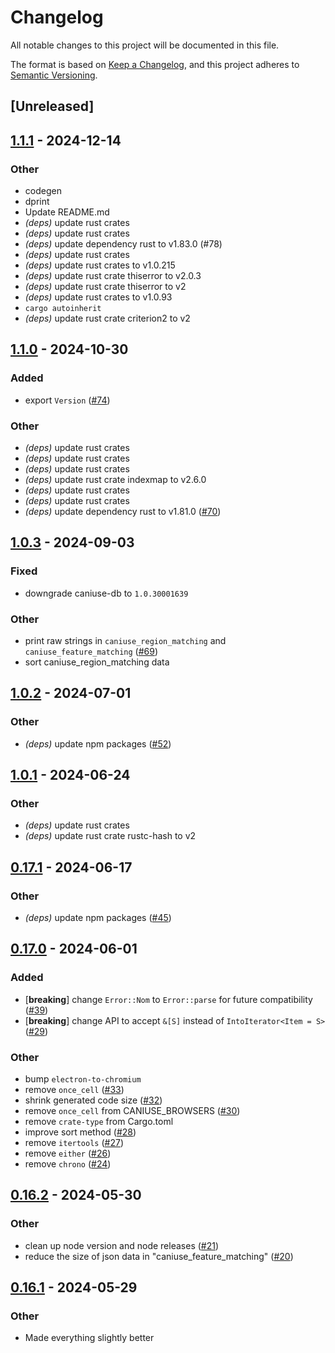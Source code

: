 # Changelog

All notable changes to this project will be documented in this file.

The format is based on [Keep a Changelog](https://keepachangelog.com/en/1.0.0/),
and this project adheres to [Semantic Versioning](https://semver.org/spec/v2.0.0.html).

## [Unreleased]

## [1.1.1](https://github.com/oxc-project/oxc-browserslist/compare/oxc-browserslist-v1.1.0...oxc-browserslist-v1.1.1) - 2024-12-14

### Other

- codegen
- dprint
- Update README.md
- *(deps)* update rust crates
- *(deps)* update rust crates
- *(deps)* update dependency rust to v1.83.0 (#78)
- *(deps)* update rust crates
- *(deps)* update rust crates to v1.0.215
- *(deps)* update rust crate thiserror to v2.0.3
- *(deps)* update rust crate thiserror to v2
- *(deps)* update rust crates to v1.0.93
- `cargo autoinherit`
- *(deps)* update rust crate criterion2 to v2

## [1.1.0](https://github.com/oxc-project/oxc-browserslist/compare/oxc-browserslist-v1.0.3...oxc-browserslist-v1.1.0) - 2024-10-30

### Added

- export `Version` ([#74](https://github.com/oxc-project/oxc-browserslist/pull/74))

### Other

- _(deps)_ update rust crates
- _(deps)_ update rust crates
- _(deps)_ update rust crates
- _(deps)_ update rust crate indexmap to v2.6.0
- _(deps)_ update rust crates
- _(deps)_ update rust crates
- _(deps)_ update dependency rust to v1.81.0 ([#70](https://github.com/oxc-project/oxc-browserslist/pull/70))

## [1.0.3](https://github.com/oxc-project/oxc-browserslist/compare/oxc-browserslist-v1.0.2...oxc-browserslist-v1.0.3) - 2024-09-03

### Fixed

- downgrade caniuse-db to `1.0.30001639`

### Other

- print raw strings in `caniuse_region_matching` and `caniuse_feature_matching` ([#69](https://github.com/oxc-project/oxc-browserslist/pull/69))
- sort caniuse_region_matching data

## [1.0.2](https://github.com/oxc-project/oxc-browserslist/compare/oxc-browserslist-v1.0.1...oxc-browserslist-v1.0.2) - 2024-07-01

### Other

- _(deps)_ update npm packages ([#52](https://github.com/oxc-project/oxc-browserslist/pull/52))

## [1.0.1](https://github.com/oxc-project/oxc-browserslist/compare/oxc-browserslist-v1.0.0...oxc-browserslist-v1.0.1) - 2024-06-24

### Other

- _(deps)_ update rust crates
- _(deps)_ update rust crate rustc-hash to v2

## [0.17.1](https://github.com/oxc-project/oxc-browserslist/compare/oxc-browserslist-v0.17.0...oxc-browserslist-v0.17.1) - 2024-06-17

### Other

- _(deps)_ update npm packages ([#45](https://github.com/oxc-project/oxc-browserslist/pull/45))

## [0.17.0](https://github.com/oxc-project/oxc-browserslist/compare/oxc-browserslist-v0.16.2...oxc-browserslist-v0.17.0) - 2024-06-01

### Added

- [**breaking**] change `Error::Nom` to `Error::parse` for future compatibility ([#39](https://github.com/oxc-project/oxc-browserslist/pull/39))
- [**breaking**] change API to accept `&[S]` instead of `IntoIterator<Item = S>` ([#29](https://github.com/oxc-project/oxc-browserslist/pull/29))

### Other

- bump `electron-to-chromium`
- remove `once_cell` ([#33](https://github.com/oxc-project/oxc-browserslist/pull/33))
- shrink generated code size ([#32](https://github.com/oxc-project/oxc-browserslist/pull/32))
- remove `once_cell` from CANIUSE_BROWSERS ([#30](https://github.com/oxc-project/oxc-browserslist/pull/30))
- remove `crate-type` from Cargo.toml
- improve sort method ([#28](https://github.com/oxc-project/oxc-browserslist/pull/28))
- remove `itertools` ([#27](https://github.com/oxc-project/oxc-browserslist/pull/27))
- remove `either` ([#26](https://github.com/oxc-project/oxc-browserslist/pull/26))
- remove `chrono` ([#24](https://github.com/oxc-project/oxc-browserslist/pull/24))

## [0.16.2](https://github.com/oxc-project/oxc-browserslist/compare/oxc-browserslist-v0.16.1...oxc-browserslist-v0.16.2) - 2024-05-30

### Other

- clean up node version and node releases ([#21](https://github.com/oxc-project/oxc-browserslist/pull/21))
- reduce the size of json data in "caniuse_feature_matching" ([#20](https://github.com/oxc-project/oxc-browserslist/pull/20))

## [0.16.1](https://github.com/oxc-project/oxc-browserslist/compare/oxc-browserslist-v0.16.0...oxc-browserslist-v0.16.1) - 2024-05-29

### Other

- Made everything slightly better
